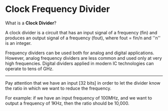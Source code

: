 # Clock Frequency Divider

What is a **Clock Divider**?


A clock divider is a circuit that has an input signal of a frequency (fin) and produces an output signal of a frequency (fout), where fout = fin/n and ''n'' is an integer. 


Frequency dividers can be used both for analog and digital applications. However, analog frequency dividers are less common and used only at very high frequencies. Digital dividers applied in modern IC technologies can operate to tens of GHz.

--------------------------------------------------------------------------------------------

Pay attention that we have an input [32 bits] in order to let the divider know the ratio in which we want to reduce the frequency.

For example: if we have an input frequency of 100MHz, and we want to output a frequency of 1KHz, then the ratio should be 10,000.
